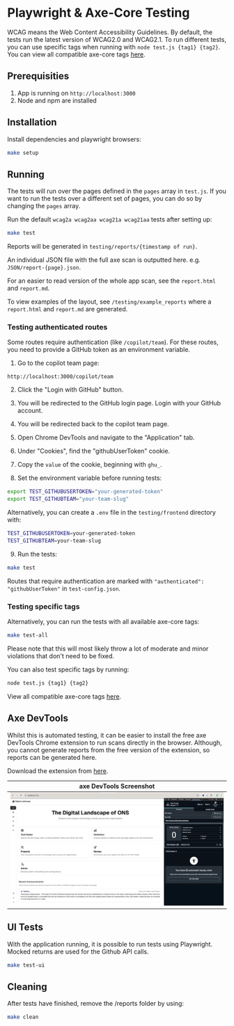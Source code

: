 # Playwright & Axe-Core Testing

WCAG means the Web Content Accessibility Guidelines. By default, the tests run the latest version of WCAG2.0 and WCAG2.1. To run different tests, you can use specific tags when running with `node test.js {tag1} {tag2}`. You can view all compatible axe-core tags [here](https://www.deque.com/axe/core-documentation/api-documentation/#axecore-tags).


## Prerequisities

1. App is running on `http://localhost:3000`
2. Node and npm are installed

## Installation

Install dependencies and playwright browsers:

```bash
make setup
```

## Running

The tests will run over the pages defined in the `pages` array in `test.js`. If you want to run the tests over a different set of pages, you can do so by changing the `pages` array.

Run the default `wcag2a wcag2aa wcag21a wcag21aa` tests after setting up:

```bash
make test
```

Reports will be generated in `testing/reports/{timestamp of run}`.

An individual JSON file with the full axe scan is outputted here. e.g. `JSON/report-{page}.json`.

For an easier to read version of the whole app scan, see the `report.html` and `report.md`.

To view examples of the layout, see `/testing/example_reports` where a `report.html` and `report.md` are generated.

### Testing authenticated routes

Some routes require authentication (like `/copilot/team`). For these routes, you need to provide a GitHub token as an environment variable.

1. Go to the copilot team page:

```http
http://localhost:3000/copilot/team
```

2. Click the "Login with GitHub" button.

3. You will be redirected to the GitHub login page. Login with your GitHub account.

4. You will be redirected back to the copilot team page.

5. Open Chrome DevTools and navigate to the "Application" tab.

6. Under "Cookies", find the "githubUserToken" cookie.

7. Copy the `value` of the cookie, beginning with `ghu_`.

8. Set the environment variable before running tests:

```bash
export TEST_GITHUBUSERTOKEN="your-generated-token"
export TEST_GITHUBTEAM="your-team-slug"
```

Alternatively, you can create a `.env` file in the `testing/frontend` directory with:

```bash
TEST_GITHUBUSERTOKEN=your-generated-token
TEST_GITHUBTEAM=your-team-slug
```

9. Run the tests:

```bash
make test
```

Routes that require authentication are marked with `"authenticated": "githubUserToken"` in `test-config.json`.

### Testing specific tags

Alternatively, you can run the tests with all available axe-core tags:

```bash
make test-all
```

Please note that this will most likely throw a lot of moderate and minor violations that don't need to be fixed.

You can also test specific tags by running:

```bash
node test.js {tag1} {tag2}
```

View all compatible axe-core tags [here](https://www.deque.com/axe/core-documentation/api-documentation/#axecore-tags).


## Axe DevTools

Whilst this is automated testing, it can be easier to install the free axe DevTools Chrome extension to run scans directly in the browser. Although, you cannot generate reports from the free version of the extension, so reports can be generated here.

Download the extension from [here](https://chromewebstore.google.com/detail/axe-devtools-web-accessib/lhdoppojpmngadmnindnejefpokejbdd).

| axe DevTools Screenshot |
| --- |
| ![axe devtools extension](./axe-tools-screenshot.png) |

## UI Tests

With the application running, it is possible to run tests using Playwright. Mocked returns are used for the Github API calls.

```bash
make test-ui
```

## Cleaning

After tests have finished, remove the /reports folder by using:

```bash
make clean
```